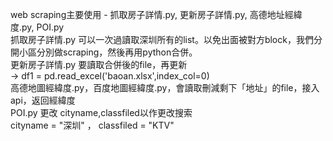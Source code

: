 web scraping主要使用 - 抓取房子詳情.py, 更新房子詳情.py, 高德地址經緯度.py, POI.py<br>
抓取房子詳情.py 可以一次過讀取深圳所有的list。以免出面被對方block，我們分開小區分別做scraping，然後再用python合併。<br>
更新房子詳情.py 要讀取合併後的file，再更新<br>
-> df1 = pd.read_excel('baoan.xlsx',index_col=0)<br>
高德地圖經緯度.py，百度地圖經緯度.py，會讀取刪減剩下「地址」的file，接入api，返回經緯度<br>
POI.py 更改 cityname,classfiled以作更改搜索<br>
cityname = "深圳" ， classfiled = "KTV"<br>
